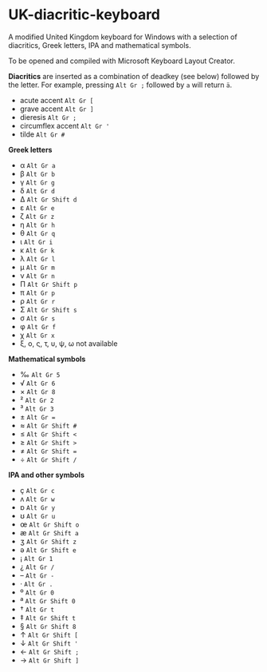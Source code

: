 # UK-diacritic-keyboard
A modified United Kingdom keyboard for Windows with a selection of diacritics, Greek letters, IPA and mathematical symbols.

To be opened and compiled with Microsoft Keyboard Layout Creator.

**Diacritics** are inserted as a combination of deadkey (see below) followed by the letter. For example, pressing `Alt Gr ;` followed by `a` will return `ä`.
- acute accent `Alt Gr [`
- grave accent `Alt Gr ]`
- dieresis `Alt Gr ;`
- circumflex accent `Alt Gr '`
- tilde `Alt Gr #`

**Greek letters**
- α `Alt Gr a`
- β `Alt Gr b`
- γ `Alt Gr g`
- δ `Alt Gr d`
- Δ `Alt Gr Shift d`
- ε `Alt Gr e`
- ζ `Alt Gr z`
- η `Alt Gr h`
- θ `Alt Gr q`
- ι `Alt Gr i`
- κ `Alt Gr k`
- λ `Alt Gr l`
- μ `Alt Gr m`
- ν `Alt Gr n`
- Π `Alt Gr Shift p`
- π `Alt Gr p`
- ρ `Alt Gr r`
- Σ `Alt Gr Shift s`
- σ `Alt Gr s`
- φ `Alt Gr f`
- χ `Alt Gr x`
- ξ, ο, ς, τ, υ, ψ, ω not available

**Mathematical symbols**
- ‰ `Alt Gr 5`
- √ `Alt Gr 6`
- × `Alt Gr 8`
- ² `Alt Gr 2`
- ³ `Alt Gr 3`
- ± `Alt Gr =`
- ≈ `Alt Gr Shift #`
- ≤ `Alt Gr Shift <`
- ≥ `Alt Gr Shift >`
- ≠ `Alt Gr Shift =`
- ÷ `Alt Gr Shift /`

**IPA and other symbols**
- ç `Alt Gr c`
- ʌ `Alt Gr w`
- ɒ `Alt Gr y`
- ʊ `Alt Gr u`
- œ `Alt Gr Shift o`
- æ `Alt Gr Shift a`
- ʒ `Alt Gr Shift z`
- ə `Alt Gr Shift e`
- ¡ `Alt Gr 1`
- ¿ `Alt Gr /`
- – `Alt Gr -`
- · `Alt Gr .`
- º `Alt Gr 0`
- ª `Alt Gr Shift 0`
- † `Alt Gr t`
- ‡ `Alt Gr Shift t`
- § `Alt Gr Shift 8`
- ↑ `Alt Gr Shift [`
- ↓ `Alt Gr Shift '`
- ← `Alt Gr Shift ;`
- → `Alt Gr Shift ]`
